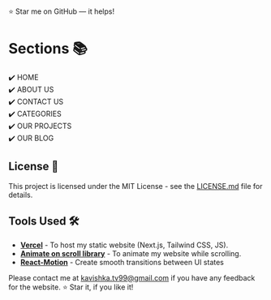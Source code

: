 :star: Star me on GitHub — it helps!

# Sections 📚

✔️ HOME\
✔️ ABOUT US\
✔️ CONTACT US\
✔️ CATEGORIES\
✔️ OUR PROJECTS\
✔️ OUR BLOG


## License 📄
This project is licensed under the MIT License - see the [LICENSE.md](./LICENSE) file for details.

## Tools Used 🛠️
* [<b>Vercel</b>](https://vercel.com/) - To host my static website (Next.js, Tailwind CSS, JS).
* [<b>Animate on scroll library</b>](https://www.framer.com/motion/) - To animate my website while scrolling.
* [<b>React-Motion</b>](https://github.com/chenglou/react-motion) - Create smooth transitions between UI states


Please contact me at kavishka.tv99@gmail.com if you have any feedback for the website. :star: Star it, if you like it!
